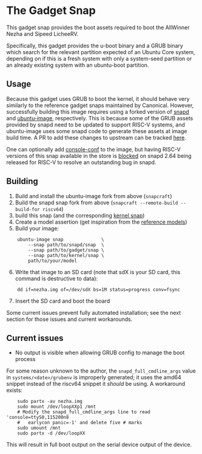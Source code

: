 # The Gadget Snap

This gadget snap provides the boot assets required to boot the AllWinner Nezha
and Sipeed LicheeRV.

Specifically, this gadget provides the u-boot binary and a GRUB binary which
search for the relevant partition expected of an Ubuntu Core system, depending
on if this is a fresh system with only a system-seed partition or an already
existing system with an ubuntu-boot partition.

## Usage

Because this gadget uses GRUB to boot the kernel, it should behave very
similarly to the reference gadget snaps maintained by Canonical. However,
successfully building this image requires using a forked version of [snapd](https://github.com/dilyn-corner/snapd/tree/grub-riscv) 
and [ubuntu-image](https://github.com/dilyn-corner/ubuntu-image/tree/grub-riscv), 
respectively. This is because some of the GRUB assets provided by snapd need to
be updated to support RISC-V systems, and ubuntu-image uses some snapd code to
generate these assets at image build time. A PR to add these changes to upstream
can be tracked [here](https://github.com/snapcore/snapd/pull/14201).

One can optionally add [console-conf](https://github.com/snapcore/console-conf-snap) 
to the image, but having RISC-V versions of this snap available in the store is
[blocked](https://github.com/snapcore/console-conf-snap/pull/29) on snapd 2.64
being released for RISC-V to resolve an outstanding bug in snapd.


## Building

1) Build and install the ubuntu-image fork from above (`snapcraft`)
2) Build the snapd snap fork from above (`snapcraft --remote-build --build-for riscv64`)
3) build this snap (and the corresponding [kernel snap](https://github.com/canonical/iot-field-kernel-snap/tree/devel-riscv64-nezha))
4) Create a model assertion (get inspiration from the [reference models](https://github.com/snapcore/models))
5) Build your image:

```
    ubuntu-image snap              \
        --snap path/to/snapd/snap  \
        --snap path/to/gadget/snap \
        --snap path/to/kernel/snap \
        path/to/your/model
```

6) Write that image to an SD card (note that sdX is your SD card, this command
    is destructive to data):

```
    dd if=nezha.img of=/dev/sdX bs=1M status=progress conv=fsync
```

7) Insert the SD card and boot the board

Some current issues prevent fully automated installation; see the next section
for those issues and current workarounds.

## Current issues

- No output is visible when allowing GRUB config to manage the boot process

For some reason unknown to the author, the `snapd_full_cmdline_args` value in
`systems/<date>/grubenv` is improperly generated; it uses the amd64 snippet
instead of the riscv64 snippet it *should* be using. A workaround exists:

```
    sudo partx -av nezha.img
    sudo mount /dev/loopXXp1 /mnt
    # Modify the snapd_full_cmdline_args line to read 'console=ttyS0,115200n8
    #   earlycon panic=-1' and delete five # marks
    sudo umount /mnt
    sudo partx -d /dev/loopXX
```

This will result in full boot output on the serial device output of the device.
